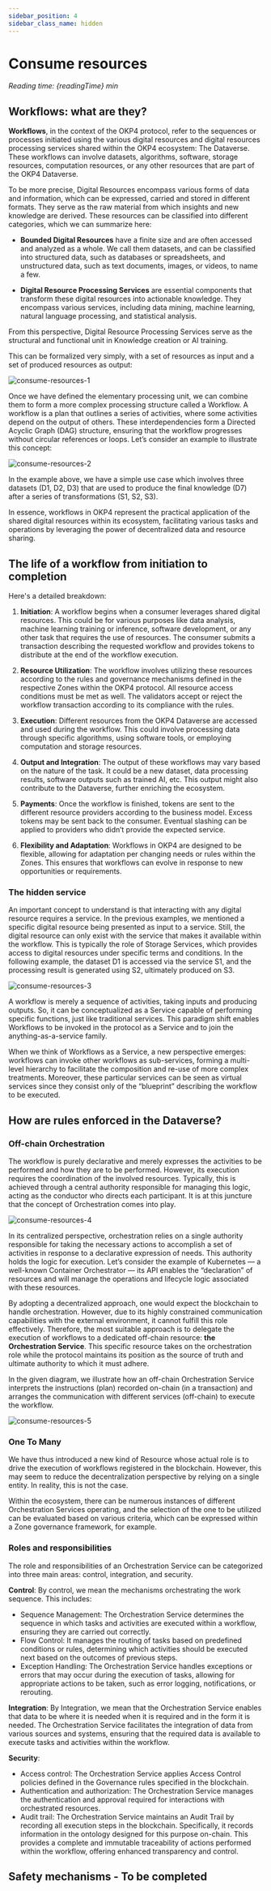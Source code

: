 ```yaml
---
sidebar_position: 4
sidebar_class_name: hidden
---
```


# Consume resources

<i>Reading time: {readingTime} min</i>

## Workflows: what are they?

**Workflows**, in the context of the OKP4 protocol, refer to the sequences or processes initiated using the various digital resources and digital resources processing services shared within the OKP4 ecosystem: The Dataverse. These workflows can involve datasets, algorithms, software, storage resources, computation resources, or any other resources that are part of the OKP4 Dataverse.

To be more precise, Digital Resources encompass various forms of data and information, which can be expressed, carried and stored in different formats. They serve as the raw material from which insights and new knowledge are derived. These resources can be classified into different categories, which we can summarize here:

- **Bounded Digital Resources** have a finite size and are often accessed and analyzed as a whole. We call them datasets, and can be classified into structured data, such as databases or spreadsheets, and unstructured data, such as text documents, images, or videos, to name a few.

- **Digital Resource Processing Services** are essential components that transform these digital resources into actionable knowledge. They encompass various services, including data mining, machine learning, natural language processing, and statistical analysis.

From this perspective, Digital Resource Processing Services serve as the structural and functional unit in Knowledge creation or AI training.

This can be formalized very simply, with a set of resources as input and a set of produced resources as output:

![consume-resources-1](/img/content/academy/consume-resources-1.webp)

Once we have defined the elementary processing unit, we can combine them to form a more complex processing structure called a Workflow.
A workflow is a plan that outlines a series of activities, where some activities depend on the output of others. These interdependencies form a Directed Acyclic Graph (DAG) structure, ensuring that the workflow progresses without circular references or loops.
Let’s consider an example to illustrate this concept:

![consume-resources-2](/img/content/academy/consume-resources-2.webp)

In the example above, we have a simple use case which involves three datasets (D1, D2, D3) that are used to produce the final knowledge (D7) after a series of transformations (S1, S2, S3).

In essence, workflows in OKP4 represent the practical application of the shared digital resources within its ecosystem, facilitating various tasks and operations by leveraging the power of decentralized data and resource sharing.

## The life of a workflow from initiation to completion

Here's a detailed breakdown:

1. **Initiation**: A workflow begins when a consumer leverages shared digital resources. This could be for various purposes like data analysis, machine learning training or inference, software development, or any other task that requires the use of resources. The consumer submits a transaction describing the requested workflow and provides tokens to distribute at the end of the workflow execution.

2. **Resource Utilization**: The workflow involves utilizing these resources according to the rules and governance mechanisms defined in the respective Zones within the OKP4 protocol. All resource access conditions must be met as well. The validators accept or reject the workflow transaction according to its compliance with the rules.

3. **Execution**: Different resources from the OKP4 Dataverse are accessed and used during the workflow. This could involve processing data through specific algorithms, using software tools, or employing computation and storage resources.

4. **Output and Integration**: The output of these workflows may vary based on the nature of the task. It could be a new dataset, data processing results, software outputs such as trained AI, etc. This output might also contribute to the Dataverse, further enriching the ecosystem.

5. **Payments**: Once the workflow is finished, tokens are sent to the different resource providers according to the business model. Excess tokens may be sent back to the consumer. Eventual slashing can be applied to providers who didn’t provide the expected service.

6. **Flexibility and Adaptation**: Workflows in OKP4 are designed to be flexible, allowing for adaptation per changing needs or rules within the Zones. This ensures that workflows can evolve in response to new opportunities or requirements.

### The hidden service

An important concept to understand is that interacting with any digital resource requires a service. In the previous examples, we mentioned a specific digital resource being presented as input to a service. Still, the digital resource can only exist with the service that makes it available within the workflow. This is typically the role of Storage Services, which provides access to digital resources under specific terms and conditions.
In the following example, the dataset D1 is accessed via the service S1, and the processing result is generated using S2, ultimately produced on S3.

![consume-resources-3](/img/content/academy/consume-resources-3.webp)

A workflow is merely a sequence of activities, taking inputs and producing outputs. So, it can be conceptualized as a Service capable of performing specific functions, just like traditional services. This paradigm shift enables Workflows to be invoked in the protocol as a Service and to join the anything-as-a-service family.

When we think of Workflows as a Service, a new perspective emerges: workflows can invoke other workflows as sub-services, forming a multi-level hierarchy to facilitate the composition and re-use of more complex treatments. Moreover, these particular services can be seen as virtual services since they consist only of the “blueprint” describing the workflow to be executed.

## How are rules enforced in the Dataverse?

### Off-chain Orchestration

The workflow is purely declarative and merely expresses the activities to be performed and how they are to be performed. However, its execution requires the coordination of the involved resources. Typically, this is achieved through a central authority responsible for managing this logic, acting as the conductor who directs each participant. It is at this juncture that the concept of Orchestration comes into play.

![consume-resources-4](/img/content/academy/consume-resources-4.webp)

In its centralized perspective, orchestration relies on a single authority responsible for taking the necessary actions to accomplish a set of activities in response to a declarative expression of needs. This authority holds the logic for execution. Let’s consider the example of Kubernetes — a well-known Container Orchestrator — its API enables the “declaration” of resources and will manage the operations and lifecycle logic associated with these resources.

By adopting a decentralized approach, one would expect the blockchain to handle orchestration. However, due to its highly constrained communication capabilities with the external environment, it cannot fulfill this role effectively. Therefore, the most suitable approach is to delegate the execution of workflows to a dedicated off-chain resource: **the Orchestration Service**. This specific resource takes on the orchestration role while the protocol maintains its position as the source of truth and ultimate authority to which it must adhere.

In the given diagram, we illustrate how an off-chain Orchestration Service interprets the instructions (plan) recorded on-chain (in a transaction) and arranges the communication with different services (off-chain) to execute the workflow.

![consume-resources-5](/img/content/academy/consume-resources-5.webp)

### One To Many

We have thus introduced a new kind of Resource whose actual role is to drive the execution of workflows registered in the blockchain. However, this may seem to reduce the decentralization perspective by relying on a single entity. In reality, this is not the case.

Within the ecosystem, there can be numerous instances of different Orchestration Services operating, and the selection of the one to be utilized can be evaluated based on various criteria, which can be expressed within a Zone governance framework, for example.

### Roles and responsibilities

The role and responsibilities of an Orchestration Service can be categorized into three main areas: control, integration, and security.

**Control**: By control, we mean the mechanisms orchestrating the work sequence. This includes:

- Sequence Management: The Orchestration Service determines the sequence in which tasks and activities are executed within a workflow, ensuring they are carried out correctly.
- Flow Control: It manages the routing of tasks based on predefined conditions or rules, determining which activities should be executed next based on the outcomes of previous steps.
- Exception Handling: The Orchestration Service handles exceptions or errors that may occur during the execution of tasks, allowing for appropriate actions to be taken, such as error logging, notifications, or rerouting.

**Integration**: By Integration, we mean that the Orchestration Service enables that data to be where it is needed when it is required and in the form it is needed. The Orchestration Service facilitates the integration of data from various sources and systems, ensuring that the required data is available to execute tasks and activities within the workflow.

**Security**:

- Access control: The Orchestration Service applies Access Control policies defined in the Governance rules specified in the blockchain.
- Authentication and authorization: The Orchestration Service manages the authentication and approval required for interactions with orchestrated resources.
- Audit trail: The Orchestration Service maintains an Audit Trail by recording all execution steps in the blockchain. Specifically, it records information in the ontology designed for this purpose on-chain. This provides a complete and immutable traceability of actions performed within the workflow, offering enhanced transparency and control.

## Safety mechanisms - To be completed
